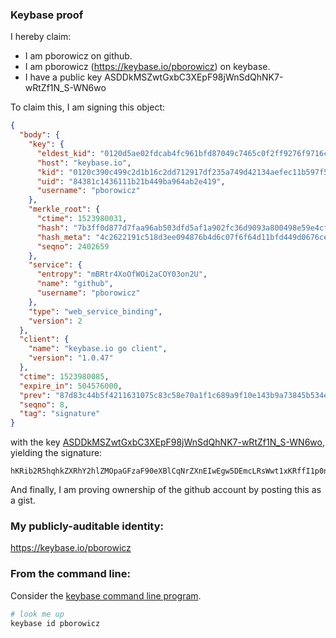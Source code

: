 ### Keybase proof

I hereby claim:

  * I am pborowicz on github.
  * I am pborowicz (https://keybase.io/pborowicz) on keybase.
  * I have a public key ASDDkMSZwtGxbC3XEpF98jWnSdQhNK7-wRtZf1N_S-WN6wo

To claim this, I am signing this object:

```json
{
  "body": {
    "key": {
      "eldest_kid": "0120d5ae02fdcab4fc961bfd87049c7465c0f2ff9276f9716c8215979c0fe70e6f2e0a",
      "host": "keybase.io",
      "kid": "0120c390c499c2d1b16c2dd712917df235a749d42134aefec11b597f537f4be58deb0a",
      "uid": "84381c1436111b21b449ba964ab2e419",
      "username": "pborowicz"
    },
    "merkle_root": {
      "ctime": 1523980031,
      "hash": "7b3ff0d877d7faa96ab503dfd5af1a902fc36d9093a800498e59e4cf6227294d5190e121772a399361b3227851412d9b2abea7150ef21d6a0df955244ae8c7ef",
      "hash_meta": "4c2622191c518d3ee094876b4d6c07f6f64d11bfd449d0676cee74f500f1e5e5",
      "seqno": 2402659
    },
    "service": {
      "entropy": "mBRtr4XoOfWOi2aCOY03on2U",
      "name": "github",
      "username": "pborowicz"
    },
    "type": "web_service_binding",
    "version": 2
  },
  "client": {
    "name": "keybase.io go client",
    "version": "1.0.47"
  },
  "ctime": 1523980085,
  "expire_in": 504576000,
  "prev": "87d83c44b5f4211631075c83c58e70a1f1c689a9f10e143b9a73845b534e632c",
  "seqno": 8,
  "tag": "signature"
}
```

with the key [ASDDkMSZwtGxbC3XEpF98jWnSdQhNK7-wRtZf1N_S-WN6wo](https://keybase.io/pborowicz), yielding the signature:

```
hKRib2R5hqhkZXRhY2hlZMOpaGFzaF90eXBlCqNrZXnEIwEgw5DEmcLRsWwt1xKRffI1p0nUITSu/sEbWX9Tf0vljesKp3BheWxvYWTESpcCCMQgh9g8RLX0IRYxB1yDxY5wofHGianxDhQ7mnOEW1NOYyzEIBcgMdMTgq+xtFvX3BB//BJ/ZRy+gv10Ca1qh4jxZmhXAgHCo3NpZ8RAc4hKjmcN1fcnbzr6jT8bQGPArr/dMQYC4VHn+DB9hzCRlsL6RqensnLnD30ECE8zDNJNg9ogv03Y5rhnSH2oB6hzaWdfdHlwZSCkaGFzaIKkdHlwZQildmFsdWXEIJiU4i4miYZzWPRgFBN3t509eAvF7jFNQKATXf/gFX3Uo3RhZ80CAqd2ZXJzaW9uAQ==

```

And finally, I am proving ownership of the github account by posting this as a gist.

### My publicly-auditable identity:

https://keybase.io/pborowicz

### From the command line:

Consider the [keybase command line program](https://keybase.io/download).

```bash
# look me up
keybase id pborowicz
```
